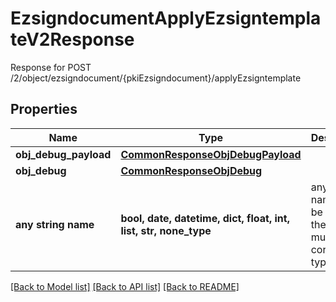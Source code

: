 # EzsigndocumentApplyEzsigntemplateV2Response

Response for POST /2/object/ezsigndocument/{pkiEzsigndocument}/applyEzsigntemplate

## Properties
Name | Type | Description | Notes
------------ | ------------- | ------------- | -------------
**obj_debug_payload** | [**CommonResponseObjDebugPayload**](CommonResponseObjDebugPayload.md) |  | [optional] 
**obj_debug** | [**CommonResponseObjDebug**](CommonResponseObjDebug.md) |  | [optional] 
**any string name** | **bool, date, datetime, dict, float, int, list, str, none_type** | any string name can be used but the value must be the correct type | [optional]

[[Back to Model list]](../README.md#documentation-for-models) [[Back to API list]](../README.md#documentation-for-api-endpoints) [[Back to README]](../README.md)


